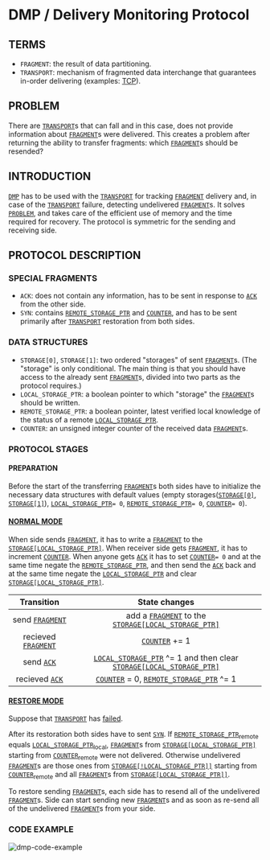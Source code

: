 # DMP / Delivery Monitoring Protocol

## TERMS
- `FRAGMENT`: the result of data partitioning.
- `TRANSPORT`: mechanism of fragmented data interchange that guarantees in-order delivering (examples: [TCP](https://tools.ietf.org/html/rfc793)).

## PROBLEM
  There are [`TRANSPORT`](#terms)s that can fall and in this case, does not provide information about [`FRAGMENT`](#terms)s were delivered. This creates a problem after returning the ability to transfer fragments: which [`FRAGMENT`](#terms)s should be resended?

## INTRODUCTION
  [`DMP`](#dmp--delivery-monitoring-protocol) has to be used with the [`TRANSPORT`](#terms) for tracking [`FRAGMENT`](#terms) delivery and, in case of the [`TRANSPORT`](#terms) failure, detecting undelivered [`FRAGMENT`](#terms)s. It solves [`PROBLEM`](#problem), and takes care of the efficient use of memory and the time required for recovery. The protocol is symmetric for the sending and receiving side.

## PROTOCOL DESCRIPTION
### SPECIAL FRAGMENTS
- `ACK`: does not contain any information, has to be sent in response to [`ACK`](#special-fragments) from the other side.
- `SYN`: contains [`REMOTE_STORAGE_PTR`](#data-structures) and [`COUNTER`](#data-structures), and has to be sent primarily after [`TRANSPORT`](#terms) restoration from both sides.
  
### DATA STRUCTURES
- `STORAGE[0]`, `STORAGE[1]`: two ordered "storages" of sent [`FRAGMENT`](#terms)s. (The "storage" is only conditional. The main thing is that you should have access to the already sent [`FRAGMENT`](#terms)s, divided into two parts as the protocol requires.)
- `LOCAL_STORAGE_PTR`: a boolean pointer to which "storage" the [`FRAGMENT`](#terms)s should be written.
- `REMOTE_STORAGE_PTR`: a boolean pointer, latest verified local knowledge of the status of a remote [`LOCAL_STORAGE_PTR`](#data-structures).
- `COUNTER`: an unsigned integer counter of the received data [`FRAGMENT`](#terms)s.

### PROTOCOL STAGES
#### PREPARATION
  Before the start of the transferring [`FRAGMENT`](#terms)s both sides have to initialize the necessary data structures with default values (empty storages([`STORAGE[0]`](#data-structures), [`STORAGE[1]`](#data-structures)), [`LOCAL_STORAGE_PTR`](#data-structures)`= 0`, [`REMOTE_STORAGE_PTR`](#data-structures)`= 0`, [`COUNTER`](#data-structures)`= 0`).

#### [NORMAL MODE](dmp-normal-mode.md)
  When side sends [`FRAGMENT`](#terms), it has to write a [`FRAGMENT`](#terms) to the [`STORAGE[LOCAL_STORAGE_PTR]`](#data-structures). When receiver side gets [`FRAGMENT`](#terms), it has to increment [`COUNTER`](#data-structures). When anyone gets [`ACK`](#special-fragments) it has to set [`COUNTER`](#data-structures)`= 0` and at the same time negate the [`REMOTE_STORAGE_PTR`](#data-structures), and then send the [`ACK`](#special-fragments) back and at the same time negate the [`LOCAL_STORAGE_PTR`](#data-structures) and clear [`STORAGE[LOCAL_STORAGE_PTR]`](#data-structures).

| Transition | State changes |
|:-------------:|:----------------:|
| send [`FRAGMENT`](#terms) | add a [`FRAGMENT`](#terms) to the [`STORAGE[LOCAL_STORAGE_PTR]`](#data-structures) |
| recieved [`FRAGMENT`](#terms) | [`COUNTER`](#data-structures) += 1 |
| send [`ACK`](#special-fragments) | [`LOCAL_STORAGE_PTR`](#data-structures) ^= 1 and then clear [`STORAGE[LOCAL_STORAGE_PTR]`](#data-structures) |
| recieved [`ACK`](#special-fragments) | [`COUNTER`](#data-structures) = 0, [`REMOTE_STORAGE_PTR`](#data-structures) ^= 1 |

#### [RESTORE MODE](dmp-restore-mode.md)
  Suppose that [`TRANSPORT`](#terms) has [failed](dmp-transport-failed.md).
  
  After its restoration both sides have to sent [`SYN`](#special-fragments). If [`REMOTE_STORAGE_PTR`](#data-structures)<sub>remote</sub> equals [`LOCAL_STORAGE_PTR`](#data-structures)<sub>local</sub>, [`FRAGMENT`](#terms)s from [`STORAGE[LOCAL_STORAGE_PTR]`](#data-structures) starting from [`COUNTER`](#data-structures)<sub>remote</sub> were not delivered. Otherwise undelivered [`FRAGMENT`](#terms)s are those ones from [`STORAGE[!LOCAL_STORAGE_PTR]]`](#data-structures) starting from [`COUNTER`](#data-structures)<sub>remote</sub> and all [`FRAGMENT`](#terms)s from [`STORAGE[LOCAL_STORAGE_PTR]]`](#data-structures).
  
  To restore sending [`FRAGMENT`](#terms)s, each side has to resend all of the undelivered [`FRAGMENT`](#terms)s. Side can start sending new [`FRAGMENT`](#terms)s and as soon as re-send all of the undelivered [`FRAGMENT`](#terms)s from your side.

### CODE EXAMPLE
  ![dmp-code-example](https://user-images.githubusercontent.com/31734731/60059325-c6065080-96f4-11e9-8811-19d7abd9a8e7.png)

